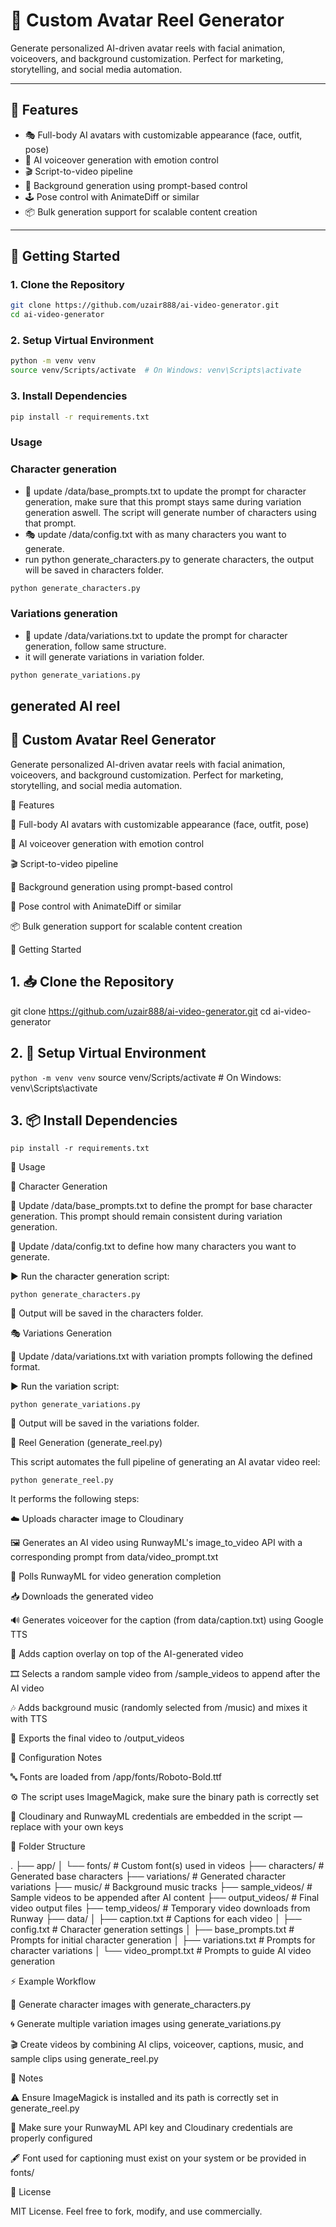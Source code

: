 # 🔧 Custom Avatar Reel Generator

Generate personalized AI-driven avatar reels with facial animation, voiceovers, and background customization. Perfect for marketing, storytelling, and social media automation.

---

## 📍 Features

- 🎭 Full-body AI avatars with customizable appearance (face, outfit, pose)
- 🧠 AI voiceover generation with emotion control
- 🎬 Script-to-video pipeline
- 🌄 Background generation using prompt-based control
- 🕹️ Pose control with AnimateDiff or similar
- 📦 Bulk generation support for scalable content creation

---

## 🚀 Getting Started

### 1. Clone the Repository

```bash
git clone https://github.com/uzair888/ai-video-generator.git
cd ai-video-generator
```

### 2. Setup Virtual Environment

```bash
python -m venv venv
source venv/Scripts/activate  # On Windows: venv\Scripts\activate
```

### 3. Install Dependencies

```bash
pip install -r requirements.txt
```

### Usage

### Character generation

- 🧠 update /data/base_prompts.txt to update the prompt for character generation, make sure that this prompt stays same during variation generation aswell. The script will generate number of characters using that prompt.
- 🎭 update /data/config.txt with as many characters you want to generate.
- run python generate_characters.py to generate characters, the output will be saved in characters folder.

```bash
python generate_characters.py
```

### Variations generation

- 🌄 update /data/variations.txt to update the prompt for character generation, follow same structure.
- it will generate variations in variation folder.

```bash
python generate_variations.py
```

## generated AI reel

## 🔧 Custom Avatar Reel Generator

Generate personalized AI-driven avatar reels with facial animation, voiceovers, and background customization. Perfect for marketing, storytelling, and social media automation.

📍 Features

🌝 Full-body AI avatars with customizable appearance (face, outfit, pose)

🧠 AI voiceover generation with emotion control

🎬 Script-to-video pipeline

🌄 Background generation using prompt-based control

🔹 Pose control with AnimateDiff or similar

📦 Bulk generation support for scalable content creation

🚀 Getting Started

## 1. 📥 Clone the Repository

git clone https://github.com/uzair888/ai-video-generator.git
cd ai-video-generator

## 2. 🧪 Setup Virtual Environment

`python -m venv venv`
source venv/Scripts/activate # On Windows: venv\Scripts\activate

## 3. 📦 Install Dependencies

`pip install -r requirements.txt`

🔄 Usage

🌈 Character Generation

🧠 Update /data/base_prompts.txt to define the prompt for base character generation. This prompt should remain consistent during variation generation.

📄 Update /data/config.txt to define how many characters you want to generate.

▶️ Run the character generation script:

`python generate_characters.py`

📂 Output will be saved in the characters folder.

🎭 Variations Generation

🌄 Update /data/variations.txt with variation prompts following the defined format.

▶️ Run the variation script:

`python generate_variations.py`

📂 Output will be saved in the variations folder.

🎥 Reel Generation (generate_reel.py)

This script automates the full pipeline of generating an AI avatar video reel:

`python generate_reel.py`

It performs the following steps:

☁️ Uploads character image to Cloudinary

🖼️ Generates an AI video using RunwayML's image_to_video API with a corresponding prompt from data/video_prompt.txt

🔁 Polls RunwayML for video generation completion

📥 Downloads the generated video

🔊 Generates voiceover for the caption (from data/caption.txt) using Google TTS

📝 Adds caption overlay on top of the AI-generated video

🎞️ Selects a random sample video from /sample_videos to append after the AI video

🎶 Adds background music (randomly selected from /music) and mixes it with TTS

💾 Exports the final video to /output_videos

🔑 Configuration Notes

🔤 Fonts are loaded from /app/fonts/Roboto-Bold.ttf

⚙️ The script uses ImageMagick, make sure the binary path is correctly set

🔐 Cloudinary and RunwayML credentials are embedded in the script — replace with your own keys

📂 Folder Structure

.
├── app/
│ └── fonts/ # Custom font(s) used in videos
├── characters/ # Generated base characters
├── variations/ # Generated character variations
├── music/ # Background music tracks
├── sample_videos/ # Sample videos to be appended after AI content
├── output_videos/ # Final video output files
├── temp_videos/ # Temporary video downloads from Runway
├── data/
│ ├── caption.txt # Captions for each video
│ ├── config.txt # Character generation settings
│ ├── base_prompts.txt # Prompts for initial character generation
│ ├── variations.txt # Prompts for character variations
│ └── video_prompt.txt # Prompts to guide AI video generation

⚡ Example Workflow

👤 Generate character images with generate_characters.py

🌀 Generate multiple variation images using generate_variations.py

🎬 Create videos by combining AI clips, voiceover, captions, music, and sample clips using generate_reel.py

📄 Notes

⚠️ Ensure ImageMagick is installed and its path is correctly set in generate_reel.py

🔑 Make sure your RunwayML API key and Cloudinary credentials are properly configured

🖋️ Font used for captioning must exist on your system or be provided in fonts/

🚪 License

MIT License. Feel free to fork, modify, and use commercially.
